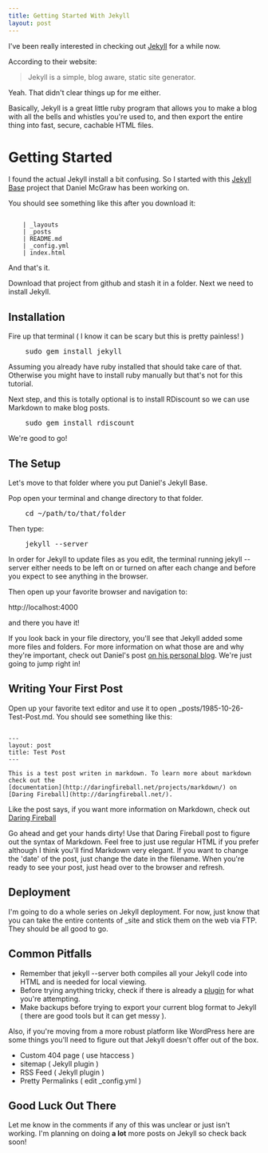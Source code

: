 ```yaml
---
title: Getting Started With Jekyll
layout: post
---
```


I've been really interested in checking out <a href="http://jekyllrb.com/">Jekyll</a> for a while now.

According to their website:

<blockquote><p>Jekyll is a simple, blog aware, static site generator.</p></blockquote>

Yeah. That didn't clear things up for me either.

Basically, Jekyll is a great little ruby program that allows you to make a blog with all the bells and whistles you're used to, and then export the entire thing into fast, secure, cachable HTML files.

# Getting Started

I found the actual Jekyll install a bit confusing. So I started with this <a href="https://github.com/danielmcgraw/Jekyll-Base">Jekyll Base</a> project that Daniel McGraw has been working on.

You should see something like this after you download it:

<pre rel="File Structure"><code>
    | _layouts
    | _posts
    | README.md
    | _config.yml
    | index.html
</code></pre>

And that's it.

Download that project from github and stash it in a folder. Next we need to install Jekyll.

## Installation

Fire up that terminal ( I know it can be scary but this is pretty painless! )

<pre>
    sudo gem install jekyll
</pre>

Assuming you already have ruby installed that should take care of that. Otherwise you might have to install ruby manually but that's not for this tutorial.

Next step, and this is totally optional is to install RDiscount so we can use Markdown to make blog posts.

<pre>
    sudo gem install rdiscount
</pre>

We're good to go!

## The Setup

Let's move to that folder where you put Daniel's Jekyll Base.

Pop open your terminal and change directory to that folder.

<pre>
    cd ~/path/to/that/folder
</pre>

Then type:

<pre>
    jekyll --server
</pre>

In order for Jekyll to update files as you edit, the terminal running jekyll --server either needs to be left on or turned on after each change and before you expect to see anything in the browser.

Then open up your favorite browser and navigation to:

http://localhost:4000

and there you have it!

If you look back in your file directory, you'll see that Jekyll added some more files and folders. For more information on what those are and why they're important, check out Daniel's post <a href="http://danielmcgraw.com/2011/04/18/The-Ultimate-Guide-To-Getting-Started-With-Jekyll-Part-2/">on his personal blog</a>. We're just going to jump right in!

## Writing Your First Post

Open up your favorite text editor and use it to open _posts/1985-10-26-Test-Post.md. You should see something like this:

<pre rel="Markdown"><code>
---
layout: post
title: Test Post
---

This is a test post writen in markdown. To learn more about markdown check out the 
[documentation](http://daringfireball.net/projects/markdown/) on 
[Daring Fireball](http://daringfireball.net/).
</code></pre>

Like the post says, if you want more information on Markdown, check out <a href="http://daringfireball.net/projects/markdown/">Daring Fireball</a>

Go ahead and get your hands dirty! Use that Daring Fireball post to figure out the syntax of Markdown. Feel free to just use regular HTML if you prefer although I think you'll find Markdown very elegant. If you want to change the 'date' of the post, just change the date in the filename. When you're ready to see your post, just head over to the browser and refresh.

## Deployment

I'm going to do a whole series on Jekyll deployment. For now, just know that you can take the entire contents of _site and stick them on the web via FTP. They should be all good to go.

## Common Pitfalls

+ Remember that jekyll --server both compiles all your Jekyll code into HTML and is needed for local viewing.
+ Before trying anything tricky, check if there is already a <a href="https://github.com/mojombo/jekyll/wiki/Plugins">plugin</a> for what you're attempting.
+ Make backups before trying to export your current blog format to Jekyll ( there are good tools but it can get messy ).

Also, if you're moving from a more robust platform like WordPress here are some things you'll need to figure out that Jekyll doesn't offer out of the box.

+ Custom 404 page ( use htaccess )
+ sitemap ( Jekyll plugin )
+ RSS Feed ( Jekyll plugin )
+ Pretty Permalinks ( edit _config.yml )

## Good Luck Out There

Let me know in the comments if any of this was unclear or just isn't working. I'm planning on doing **a lot** more posts on Jekyll so check back soon!